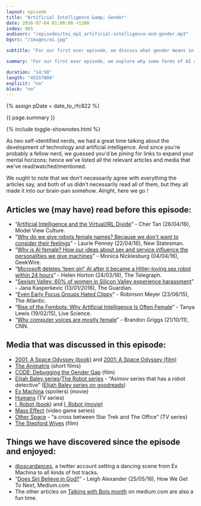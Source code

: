 ```yaml
---
layout: episode
title: "Artificial Intelligence &amp; Gender"
date: 2016-07-04 01:00:00 +1200
index: 001
audiosrc: "/episodes/toi_ep1_artificial-intelligence-and-gender.mp3"
bgsrc: "/images/ai.jpg"

subtitle: "For our first ever episode, we discuss what gender means in the seemingly objective world of artificial intelligence."

summary: "For our first ever episode, we explore why some forms of AI are gendered, while some others are not. Is there a pattern here? How do we portray AI in science fiction? How does that relate to how they are seen and made in real life?"

duration: "14:50"
length: "45557804"
explicit: "no"
block: "no" 
---
```

{% assign pDate = date_to_rfc822 %}

<section class="summary" markdown="1">

{{ page.summary }}

</section>

{% include toggle-shownotes.html %}

<section id="shownotes" class="hidden" markdown="1">

As two self-identified nerds, we had a great time talking about the development of technology and artificial intelligence. And since you're probably a fellow nerd, we guessed you'd be pining for links to expand your mental horizons; hence we've listed all the relevant articles and media that we've read/watched/mentioned. 

We ought to note that we don’t necessarily agree with everything the articles say, and both of us didn’t necessarily read all of them, but they all made it into our brain-pan somehow. Alright, here we go !

## Articles we (may have) read before this episode:

- “[Artificial Intelligence and the Virtual/IRL Divide](https://modelviewculture.com/pieces/artificial-intelligence-and-the-virtualirl-divide)” - Cher Tan (26/04/16), Model View Culture.
- “[Why do we give robots female names? Because we don't want to consider their feelings](http://www.newstatesman.com/politics/feminism/2016/04/why-do-we-give-robots-female-names-because-we-dont-want-consider-their)” - Laurie Penney (22/04/16), New Statesman.
- “[Why is AI female? How our ideas about sex and service influence the personalities we give machines](http://www.geekwire.com/2016/why-is-ai-female-how-our-ideas-about-sex-and-service-influence-the-personalities-we-give-machines/)” - Monica Nicklesburg (04/04/16), GeekWire.
- “[Microsoft deletes 'teen girl' AI after it became a Hitler-loving sex robot within 24 hours](http://www.telegraph.co.uk/technology/2016/03/24/microsofts-teen-girl-ai-turns-into-a-hitler-loving-sex-robot-wit/)” - Helen Horton (24/03/16), The Telegraph.
- “[Sexism Valley: 60% of women in Silicon Valley experience harassment](https://www.theguardian.com/technology/2016/jan/12/silicon-valley-women-harassment-gender-discrimination)” - Jana Kasperkevic (13/01/2016), The Guardian.
- “[Even Early Focus Groups Hated Clippy](http://www.theatlantic.com/technology/archive/2015/06/clippy-the-microsoft-office-assistant-is-the-patriarchys-fault/396653/)” - Robinson Meyer (23/06/15), The Atlantic.
- “[Rise of the Fembots: Why Artificial Intelligence Is Often Female](http://www.livescience.com/49882-why-robots-female.html)” - Tanya Lewis (19/02/15), Live Science.
- “[Why computer voices are mostly female](http://edition.cnn.com/2011/10/21/tech/innovation/female-computer-voices/)” - Brandon Griggs (21/10/11), CNN.

## Media that was discussed in this episode:

- [2001: A Space Odyssey (book)](http://www.goodreads.com/book/show/70535.2001?ac=1&from_search=true) and [2001: A Space Odyssey (film)](http://www.imdb.com/title/tt0062622/)
- [The Animatrix](http://www.imdb.com/title/tt0328832/) (short films)
- [CODE: Debugging the Gender Gap](http://www.codedocumentary.com/) (film)
- [Elijah Baley series](http://www.goodreads.com/book/show/138551.The_Robot_Novels)/[The Robot series](https://en.wikipedia.org/wiki/Robot_series_(Asimov)) - “Asimov series that has a robot detective” ([Elijah Baley series on goodreads](http://www.goodreads.com/book/show/138551.The_Robot_Novels))
- [Ex Machina](http://www.imdb.com/title/tt0470752/) (spoilers) (movie)
- [Humans](http://www.imdb.com/title/tt4122068/?ref_=nv_sr_1) (TV series)
- [I, Robot (book)](http://www.goodreads.com/book/show/41804.I_Robot) and [I, Robot (movie)](http://www.imdb.com/title/tt0343818/)
- [Mass Effect](http://masseffect.bioware.com/) (video game series)
- [Other Space](http://www.imdb.com/title/tt4561950/) - “a cross between Star Trek and The Office” (TV series)
- [The Stepford Wives](http://www.imdb.com/title/tt0327162/?ref_=nv_sr_1) (film)

## Things we have discovered since the episode and enjoyed:

- [@oscardances](https://twitter.com/oscardances), a twitter account setting a dancing scene from Ex Machina to all kinds of hot tracks.
- “[Does Siri Believe in God?](https://howwegettonext.com/does-siri-believe-in-god-58cc2ce503ff#.9l9tb9hr2)” - Leigh Alexander (25/05/16), How We Get To Next, Medium.com
- The other articles on [Talking with Bots month](https://medium.com/tag/talking-with-bots) on medium.com are also a fun time.


</section>
